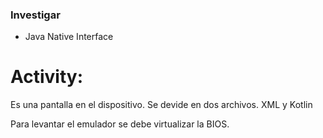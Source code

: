 ### Investigar

- Java Native Interface
# Activity: 
Es una pantalla en el dispositivo. Se devide en dos archivos. XML y Kotlin

Para levantar el emulador se debe virtualizar la BIOS. 

